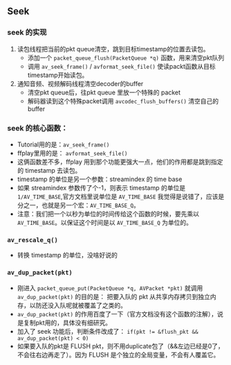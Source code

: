 ## Seek

### seek 的实现
1. 读包线程把当前的pkt queue清空，跳到目标timestamp的位置去读包。
	* 添加一个 `packet_queue_flush(PacketQueue *q)` 函数，用来清空pkt队列
	* 调用 `av_seek_frame()` / `avformat_seek_file()` 使读packt函数从目标timestamp开始读包。
2. 通知音频、视频解码线程清空decoder的buffer
	* 清空pkt queue后，往pkt queue 里放一个特殊的 packet
	* 解码器读到这个特殊packet调用 `avcodec_flush_buffers()` 清空自己的 buffer

### seek 的核心函数：
*  Tutorial用的是：`av_seek_frame()`
* ffplay里用的是： `avformat_seek_file()`
* 这俩函数差不多，ffplay 用到那个功能更强大一点，他们的作用都是跳到指定的 timestamp 去读包。
* timestamp 的单位是另一个参数：streamindex 的 time base
* 如果 streamindex 参数传了个-1，则表示 timestamp 的单位是 `1/AV_TIME_BASE`,官方文档里说单位是 `AV_TIME_BASE` 我觉得是说错了，应该是分之一，也就是另一个宏：`AV_TIME_BASE_Q`。
* 注意：我们把一个以秒为单位的时间传给这个函数的时候，要先乘以`AV_TIME_BASE`。以保证这个时间是以 `AV_TIME_BASE_Q` 为单位的。

### `av_rescale_q()`
* 转换 timestamp 的单位，没啥好说的

### `av_dup_packet(pkt)`
* 刚进入 `packet_queue_put(PacketQueue *q, AVPacket *pkt)` 就调用 `av_dup_packet(pkt)` 的目的是： 把要入队的 pkt 从共享内存拷贝到独立内存，以防还没入队呢就被覆盖了之类的。
* `av_dup_packet(pkt)` 的作用百度了一下（官方文档没有这个函数的注解），说是复制pkt用的，具体没有细研究。
* 加入了 seek 功能后，判断条件改成了： `if(pkt != &flush_pkt && av_dup_packet(pkt) < 0)`
* 如果要入队的pkt是 FLUSH pkt，则不用duplicate包了（&&左边已经是0了，不会往右边再走了）。因为 FLUSH 是个独立的全局变量，不会有人覆盖它。
